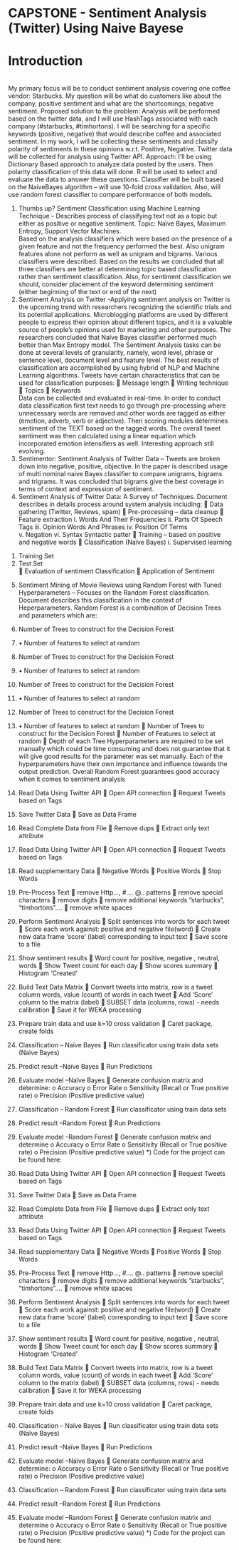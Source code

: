 # CAPSTONE  - Sentiment Analysis  (Twitter) Using Naive Bayese


<H1>Introduction</H1>
<br>
My primary focus will be to conduct sentiment analysis covering one coffee vendor: Starbucks.
 My question will be what do customers like about the company, positive sentiment and what are the shortcomings, negative sentiment. 
 Proposed solution to the problem:
Analysis will be performed based on the twitter data, and I will use HashTags associated with each company (#starbucks, #timhortons). I will be searching for a specific keywords (positive, negative) that would describe coffee and associated sentiment. In my work, I will be collecting these sentiments and classify polarity of sentiments in these opinions w.r.t. Positive, Negative. 
Twitter data will be collected for analysis using Twitter API. 
Approach: I’ll be using Dictionary Based approach to analyze data posted by the users. Then polarity classification of this data will done.
R will be used to select and evaluate the data to answer these questions.
Classifier will be built based on the NaiveBayes algorithm – will use 10-fold cross validation.
Also, will use random forest classifier to compare performance of both models.


1)	Thumbs up? Sentiment Classification using Machine Learning Technique - Describes process of classifying text not as a topic but either as positive or negative sentiment. 
Topic: Naïve Bayes, Maximum Entropy, Support Vector Machines.	
Based on the analysis classifiers which were based on the presence of a given feature and not the frequency performed the best. Also unigram features alone not perform as well as unigram and bigrams. Various classifiers were described. Based on the results we concluded that all three classifiers are better at determining topic based classification rather than sentiment classification. Also, for sentiment classification we should, consider placement of the keyword determining sentiment (either beginning of the text or end of the next)
2)	Sentiment Analysis on Twitter  -Applying sentiment analysis on Twitter is the upcoming trend with researchers recognizing the scientific trials and its potential applications. Microblogging platforms are used by different people to express their opinion about different topics, and it is a valuable source of people’s opinions used for marketing and other purposes. The researchers concluded that Naïve Bayes classifier performed much better than Max Entropy model. The Sentiment Analysis tasks can be done at several levels of granularity, namely, word level, phrase or sentence level, document level and feature level.  The best results of classification are accomplished by using hybrid of  NLP and Machine Learning algorithms.
Tweets have certain characteristics that can be used for classification purposes:
	Message length
	Writing  technique
	Topics
	Keywords	
Data can be collected and evaluated in real-time. In order to conduct data classification first text needs to go through pre-processing where unnecessary words are removed and other words are tagged as either (emotion, adverb, verb or adjective).  Then scoring modules determines sentiment of the TEXT based on the tagged words. The overall tweet sentiment was then calculated using a linear equation which incorporated emotion intensifiers as well. Interesting approach still evolving.
3)	  Sentimentor: Sentiment Analysis of Twitter Data – Tweets are broken down into negative, positive, objective. In the paper is described usage of multi nominal naive Bayes classifier to compare unigrams, bigrams and trigrams. It was concluded that bigrams give the best coverage in terms of context and expression of sentiment. 
4)	Sentiment Analysis of Twitter Data: A Survey of Techniques.  Document describes in details process around system analysis including:
	Data gathering (Twitter, Reviews, spam)
	Pre-processing – data cleanup
	Feature extraction
i.	Words And Their Frequencies
ii.	Parts Of Speech Tags
iii.	Opinion Words And Phrases
iv.	Position Of Terms	
v.	Negation
vi.	Syntax Syntactic patter
	Training – based on positive and negative words
	Classification (Naïve Bayes)
i.	Supervised learning
1.	Training Set
2.	Test Set					
	Evaluation of sentiment Classification
	Application of Sentiment
5)	Sentiment Mining of Movie Reviews using Random Forest with Tuned Hyperparameters – Focuses on the Random Forest classification. Document describes this classification in the context of Heperparameters. Random Forest is a combination of Decision Trees and parameters which are:
6)	Number of Trees to construct for the Decision Forest  
7)	• Number of features to select at random 
8)	Number of Trees to construct for the Decision Forest  
9)	• Number of features to select at random 
10)	Number of Trees to construct for the Decision Forest  
11)	• Number of features to select at random 
12)	Number of Trees to construct for the Decision Forest  
13)	• Number of features to select at random 
	Number of Trees to construct for the Decision Forest
	Number of Features to select at random
	Depth of each Tree
Hyperparameters are required to be set manually which could be time consuming and does not guarantee that it will give good results for the parameter was set manually. Each of the hyperparameters have their own importance and influence towards the output prediction. 
Overall Random Forest guarantees good accuracy when it comes to sentiment analysis












1)	Read Data Using Twitter API
	Open API connection
	Request Tweets based on Tags
2)	Save Twitter Data 
	Save as Data Frame
3)	Read Complete Data from File
	Remove dups
	Extract only text attribute
4)	 Read Data Using Twitter API
	Open API connection
	Request Tweets based on Tags
5)	Read supplementary Data
	Negative Words
	Positive Words
	Stop Words
6)	Pre-Process Text
	remove Http…, #.... @.. patterns
	remove  special characters
	remove digits
	remove additional keywords ”starbucks”, “timhortons”….
	remove white spaces
7)	Perform Sentiment Analysis
	Split sentences into words for each tweet
	Score each work against: positive and negative file(word)
	Create new data frame  ‘score’ (label) corresponding to input text
	Save score to a file

8)	Show sentiment results
	Word count for positive, negative , neutral, words
	Show Tweet count for each day
	Show scores summary
	Histogram  ‘Created’
9)	Build Text Data Matrix 
	Convert tweets into matrix, row is a tweet column words, value (count) of words in each tweet
	Add ‘Score’ column to the matrix (label)
	SUBSET data (columns, rows)  - needs calibration
	Save it for WEKA processing
10)	Prepare train data and use  k=10 cross validation
	Caret package, create folds
11)	Classification – Naïve Bayes
	Run classificator using train data sets (Naïve Bayes)
12)	Predict result –Naïve Bayes
	Run Predictions 	
13)	Evaluate model –Naïve Bayes
	Generate confusion matrix and determine:
o	Accuracy
o	Error Rate
o	Sensitivity (Recall or True positive rate)
o	Precision (Positive predictive value)
14)	Classification – Random Forest
	Run classificator using train data sets 
15)	Predict result –Random Forest
	Run Predictions 	
16)	Evaluate model –Random  Forest
	Generate confusion matrix and determine
o	Accuracy
o	Error Rate
o	Sensitivity (Recall or True positive rate)
o	Precision (Positive predictive value)
*) Code for  the project can be found here:






1)	Read Data Using Twitter API
	Open API connection
	Request Tweets based on Tags
2)	Save Twitter Data 
	Save as Data Frame
3)	Read Complete Data from File
	Remove dups
	Extract only text attribute
4)	 Read Data Using Twitter API
	Open API connection
	Request Tweets based on Tags
5)	Read supplementary Data
	Negative Words
	Positive Words
	Stop Words
6)	Pre-Process Text
	remove Http…, #.... @.. patterns
	remove  special characters
	remove digits
	remove additional keywords ”starbucks”, “timhortons”….
	remove white spaces
7)	Perform Sentiment Analysis
	Split sentences into words for each tweet
	Score each work against: positive and negative file(word)
	Create new data frame  ‘score’ (label) corresponding to input text
	Save score to a file

8)	Show sentiment results
	Word count for positive, negative , neutral, words
	Show Tweet count for each day
	Show scores summary
	Histogram  ‘Created’
9)	Build Text Data Matrix 
	Convert tweets into matrix, row is a tweet column words, value (count) of words in each tweet
	Add ‘Score’ column to the matrix (label)
	SUBSET data (columns, rows)  - needs calibration
	Save it for WEKA processing
10)	Prepare train data and use  k=10 cross validation
	Caret package, create folds
11)	Classification – Naïve Bayes
	Run classificator using train data sets (Naïve Bayes)
12)	Predict result –Naïve Bayes
	Run Predictions 	
13)	Evaluate model –Naïve Bayes
	Generate confusion matrix and determine:
o	Accuracy
o	Error Rate
o	Sensitivity (Recall or True positive rate)
o	Precision (Positive predictive value)
14)	Classification – Random Forest
	Run classificator using train data sets 
15)	Predict result –Random Forest
	Run Predictions 	
16)	Evaluate model –Random  Forest
	Generate confusion matrix and determine
o	Accuracy
o	Error Rate
o	Sensitivity (Recall or True positive rate)
o	Precision (Positive predictive value)
*) Code for  the project can be found here:


